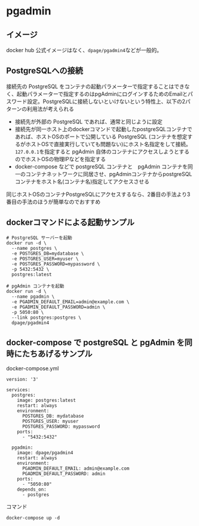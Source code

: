 # pgadmin

## イメージ

docker hub 公式イメージはなく、`dpage/pgadmin4`などが一般的。

## PostgreSQLへの接続

接続先の PostgreSQL をコンテナの起動パラメーターで指定することはできなく、起動パラメーターで指定するのはpgAdminにログインするためのEmailとパスワード設定。PostgreSQLに接続しないといけないという特性上、以下の2パターンの利用法が考えられる

- 接続先が外部の PostgreSQL であれば、通常と同じように設定
- 接続先が同一ホスト上のdockerコマンドで起動したpostgreSQLコンテナであれば、ホストOSのポートで公開している PostgreSQL (コンテナを想定するがホストOSで直接実行していても問題ない)にホスト名指定をして接続。`127.0.0.1`を指定すると pgAdmin 自体のコンテナにアクセスしようとするのでホストOSの物理IPなどを指定する
- docker-compose などで postgreSQL コンテナと　pgAdmin コンテナを同一のコンテナネットワークに同居させ、pgAdminコンテナからpostgreSQLコンテナをホスト名(コンテナ名)指定してアクセスさせる

同じホストOSのコンテナPostgreSQLにアクセスするなら、2番目の手法より3番目の手法のほうが簡単なのでおすすめ

## dockerコマンドによる起動サンプル

```
# PostgreSQL サーバーを起動
docker run -d \
  --name postgres \
  -e POSTGRES_DB=mydatabase \
  -e POSTGRES_USER=myuser \
  -e POSTGRES_PASSWORD=mypassword \
  -p 5432:5432 \
  postgres:latest

# pgAdmin コンテナを起動
docker run -d \
  --name pgadmin \
  -e PGADMIN_DEFAULT_EMAIL=admin@example.com \
  -e PGADMIN_DEFAULT_PASSWORD=admin \
  -p 5050:80 \
  --link postgres:postgres \
  dpage/pgadmin4
```

## docker-compose で postgreSQL と pgAdmin を同時にたちあげるサンプル

docker-compose.yml

```
version: '3'

services:
  postgres:
    image: postgres:latest
    restart: always
    environment:
      POSTGRES_DB: mydatabase
      POSTGRES_USER: myuser
      POSTGRES_PASSWORD: mypassword
    ports:
      - "5432:5432"

  pgadmin:
    image: dpage/pgadmin4
    restart: always
    environment:
      PGADMIN_DEFAULT_EMAIL: admin@example.com
      PGADMIN_DEFAULT_PASSWORD: admin
    ports:
      - "5050:80"
    depends_on:
      - postgres
```

コマンド

```
docker-compose up -d
```